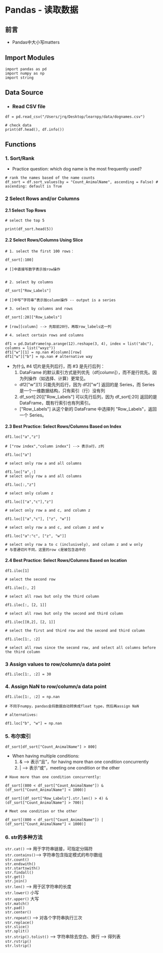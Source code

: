 # Pandas - 读取数据

## 前言
- Pandas中大小写matters

## Import Modules
```
import pandas as pd 
import numpy as np
import string
```

## Data Source
- ### Read CSV file 
```
df = pd.read_csv("/Users/jrq/Desktop/learnpy/data/dognames.csv")

# check data 
print(df.head(), df.info())
```


## Functions
### 1. Sort/Rank 
- Practice question: which dog name is the most frequently used?
```
# rank the names based of the name counts 
df_sort = df.sort_values(by = "Count_AnimalName", ascending = False) # ascending: default is True
```

### 2 Select Rows and/or Columns
#### 2.1 Select Top Rows
```
# select the top 5

print(df_sort.head(5))
```
#### 2.2 Select Rows/Columns Using Slice
```
# 1. select the first 100 rows：

df_sort[:100]

# []中直接写数字表示按row操作
```
```

# 2. select by columns 

df_sort["Row_Labels"]

# []中写“字符串“表示按column操作 -- output is a series
```
```
# 3. select by columns and rows 

df_sort[:20]["Row_Labels"]

# [row][column] --> 先取前20行，再取row_labels这一列
```
```
# 4. select certain rows and columns 

df1 = pd.DataFrame(np.arange(12).reshape(3, 4), index = list("abc"), columns = list("wxyz"))
df1["w"][1] = np.nan #[column][row]
df1["w"]["b"] = np.nan # alternative way
```

- 为什么 #4 切片是先列后行，而 #3 是先行后列：
    1. DataFrame 的默认索引方式是列优先（df[column]），而不是行优先。因为列操作（如选择、计算）更常见。
    - df2["w"][1] 只能先列后行，因为 df2["w"] 返回的是 Series，而 Series 是一个一维数据结构，只有索引（行）没有列
    2. df_sort[:20]["Row_Labels"] 可以先行后列，因为 df_sort[:20] 返回的是 DataFrame，既有行索引也有列索引。
    - ["Row_Labels"] 从这个新的 DataFrame 中选择列 "Row_Labels"，返回一个 Series。

#### 2.3 Best Practice: Select Rows/Columns Based on Index
```
df1.loc["a","z"]

# ["row index","column index"] --> 表示a行，z列
```
```
df1.loc["a"]

# select only row a and all columns
```
```
df1.loc["a",:]
# select only row a and all columns
```
```
df1.loc[:,"z"]

# select only column z
```
```
df1.loc[["a","c"],"z"]

# select only row a and c, and column z
```
```
df1.loc[["a","c"], ["z", "w"]]

# select only row a and c, and column z and w
```
```
df1.loc["a":"c", ["z", "w"]]

# select only row a to c (inclusively), and column z and w only
# 与普通切片不同，这里的row c是被包含选中的
```

#### 2.4 Best Practice: Select Rows/Columns Based on location
```
df1.iloc[1]

# select the second row 
```
```
df1.iloc[:, 2]

# select all rows but only the third column
```
``` 
df1.iloc[:, [2, 1]]

# select all rows but only the second and third column 
```
```
df1.iloc[[0,2], [2, 1]]

# select the first and third row and the second and third column 
```
```
df1.iloc[1:, :2]

# select all rows since the second row, and select all columns before the third column
```
### 3 Assign values to row/column/a data point
```
df1.iloc[1:, :2] = 30
```

### 4. Assign NaN to row/column/a data point
```
df1.iloc[1:, :2] = np.nan 

# 不同于numpy，pandas会将数据自动转换成float type，然后再assign NaN

# alternatives: 

df1.loc["b", "w"] = np.nan  
```

### 5. 布尔索引
```
df_sort[df_sort["Count_AnimalName"] > 800]
```
- When having multiple conditions: 
    1. & --> 表示“且”，for having more than one condition concurrently 
    2. | --> 表示“或”，meeting one condition or the other 
```
# Have more than one condition concurrently:

df_sort[(800 < df_sort["Count_AnimalName"]) & (df_sort["Count_AnimalName"] < 1000)]
```
```
df_sort[(df_sort["Row_Labels"].str.len() > 4) & (df_sort["Count_AnimalName"] > 700)]
```
```
# Meet one condition or the other 

df_sort[(800 < df_sort["Count_AnimalName"]) | (df_sort["Count_AnimalName"] < 1000)]
```

### 6. str的多种方法
```str.cat()``` --> 用于字符串链接，可指定分隔符        
`str.contains()`--> 字符串包含指定模式的布尔数组        
`str.count()`   
`str.endswith()`    
```str.startswith()```  
`str.findall()`     
`str.get()`     
`str.join()`        
`str.len()` --> 用于区字符串的长度      
`str.lower()` 小写      
`str.upper()` 大写      
`str.match()`       
`str.pad()`     
`str.center()`      
`str.repeat()` --> 对各个字符串执行三次     
`str.replace()`     
`str.slice()`       
`str.split()`       
`str.strip().tolist()` --> 字符串除去空白、换行 --> 得列表      
`str.rstrip()`      
`str.lstrip()`      



